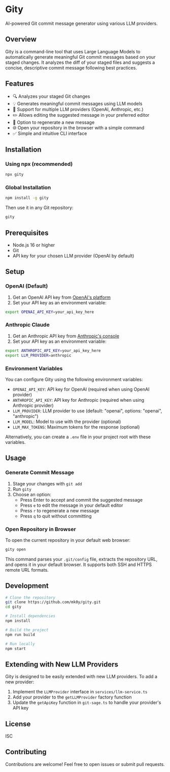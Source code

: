 # Gity

AI-powered Git commit message generator using various LLM providers.

## Overview

Gity is a command-line tool that uses Large Language Models to automatically generate meaningful Git commit messages based on your staged changes. It analyzes the diff of your staged files and suggests a concise, descriptive commit message following best practices.

## Features

- 🔍 Analyzes your staged Git changes
- 💡 Generates meaningful commit messages using LLM models
- 🔄 Support for multiple LLM providers (OpenAI, Anthropic, etc.)
- ✏️ Allows editing the suggested message in your preferred editor
- 🔄 Option to regenerate a new message
- 🌐 Open your repository in the browser with a simple command
- ✅ Simple and intuitive CLI interface

## Installation

### Using npx (recommended)

```bash
npx gity
```

### Global Installation

```bash
npm install -g gity
```

Then use it in any Git repository:

```bash
gity
```

## Prerequisites

- Node.js 16 or higher
- Git
- API key for your chosen LLM provider (OpenAI by default)

## Setup

### OpenAI (Default)

1. Get an OpenAI API key from [OpenAI's platform](https://platform.openai.com/api-keys)
2. Set your API key as an environment variable:

```bash
export OPENAI_API_KEY=your_api_key_here
```

### Anthropic Claude

1. Get an Anthropic API key from [Anthropic's console](https://console.anthropic.com/)
2. Set your API key as an environment variable:

```bash
export ANTHROPIC_API_KEY=your_api_key_here
export LLM_PROVIDER=anthropic
```

### Environment Variables

You can configure Gity using the following environment variables:

- `OPENAI_API_KEY`: API key for OpenAI (required when using OpenAI provider)
- `ANTHROPIC_API_KEY`: API key for Anthropic (required when using Anthropic provider)
- `LLM_PROVIDER`: LLM provider to use (default: "openai", options: "openai", "anthropic")
- `LLM_MODEL`: Model to use with the provider (optional)
- `LLM_MAX_TOKENS`: Maximum tokens for the response (optional)

Alternatively, you can create a `.env` file in your project root with these variables.

## Usage

### Generate Commit Message

1. Stage your changes with `git add`
2. Run `gity`
3. Choose an option:
   - Press Enter to accept and commit the suggested message
   - Press `e` to edit the message in your default editor
   - Press `r` to regenerate a new message
   - Press `q` to quit without committing

### Open Repository in Browser

To open the current repository in your default web browser:

```bash
gity open
```

This command parses your `.git/config` file, extracts the repository URL, and opens it in your default browser. It supports both SSH and HTTPS remote URL formats.

## Development

```bash
# Clone the repository
git clone https://github.com/mk0y/gity.git
cd gity

# Install dependencies
npm install

# Build the project
npm run build

# Run locally
npm start
```

## Extending with New LLM Providers

Gity is designed to be easily extended with new LLM providers. To add a new provider:

1. Implement the `LLMProvider` interface in `services/llm-service.ts`
2. Add your provider to the `getLLMProvider` factory function
3. Update the `getApiKey` function in `git-sage.ts` to handle your provider's API key

## License

ISC

## Contributing

Contributions are welcome! Feel free to open issues or submit pull requests.
